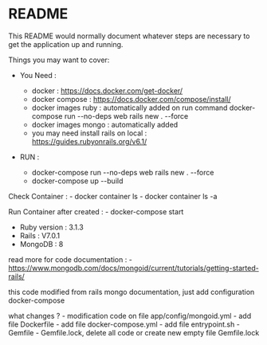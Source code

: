 # README

This README would normally document whatever steps are necessary to get the
application up and running.

Things you may want to cover:

* You Need :
    - docker : https://docs.docker.com/get-docker/
    - docker compose : https://docs.docker.com/compose/install/
    - docker images ruby : automatically added on run command docker-compose run --no-deps web rails new . --force
    - docker images mongo : automatically added
    - you may need install rails on local : https://guides.rubyonrails.org/v6.1/

* RUN :
    - docker-compose run --no-deps web rails new . --force
    - docker-compose up --build

Check Container :
    - docker container ls
    - docker container ls -a

Run Container after created :
    - docker-compose start


* Ruby version : 3.1.3
* Rails : V7.0.1
* MongoDB : 8

read more for code documentation :
    - https://www.mongodb.com/docs/mongoid/current/tutorials/getting-started-rails/

this code modified from rails mongo documentation, just add configuration docker-compose

what changes ?
    - modification code on file app/config/mongoid.yml
    - add file Dockerfile
    - add file docker-compose.yml
    - add file entrypoint.sh
    - Gemfile
    - Gemfile.lock, delete all code or create new empty file Gemfile.lock